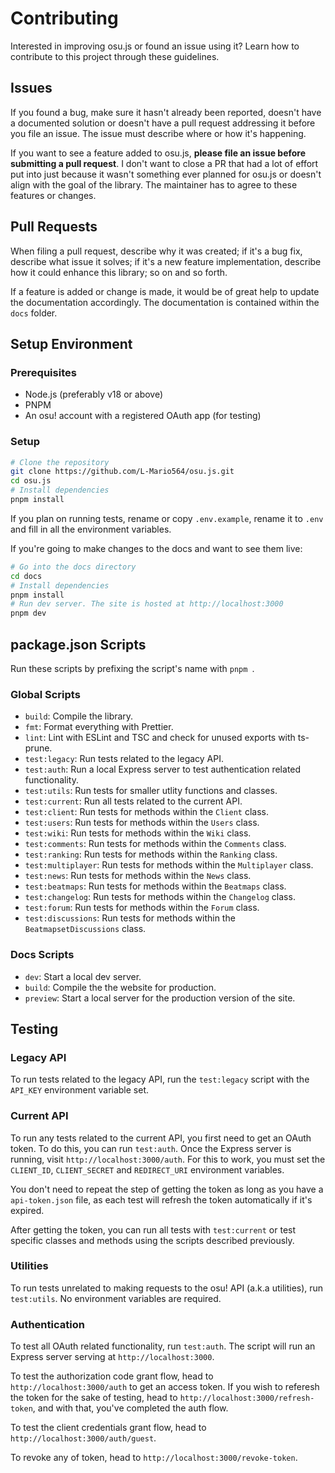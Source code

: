 # Contributing

Interested in improving osu.js or found an issue using it? Learn how to contribute to this project through these guidelines.

## Issues

If you found a bug, make sure it hasn't already been reported, doesn't have a documented solution or doesn't have a pull request addressing it before you file an issue. The issue must describe where or how it's happening.

If you want to see a feature added to osu.js, **please file an issue before submitting a pull request**. I don't want to close a PR that had a lot of effort put into just because it wasn't something ever planned for osu.js or doesn't align with the goal of the library. The maintainer has to agree to these features or changes.

## Pull Requests

When filing a pull request, describe why it was created; if it's a bug fix, describe what issue it solves; if it's a new feature implementation, describe how it could enhance this library; so on and so forth.

If a feature is added or change is made, it would be of great help to update the documentation accordingly. The documentation is contained within the `docs` folder.

## Setup Environment

### Prerequisites

- Node.js (preferably v18 or above)
- PNPM
- An osu! account with a registered OAuth app (for testing)

### Setup

```bash
# Clone the repository
git clone https://github.com/L-Mario564/osu.js.git
cd osu.js
# Install dependencies
pnpm install
```

If you plan on running tests, rename or copy `.env.example`, rename it to `.env` and fill in all the environment variables.

If you're going to make changes to the docs and want to see them live:

```bash
# Go into the docs directory
cd docs
# Install dependencies
pnpm install
# Run dev server. The site is hosted at http://localhost:3000
pnpm dev
```

## package.json Scripts

Run these scripts by prefixing the script's name with `pnpm `.

### Global Scripts

- `build`: Compile the library.
- `fmt`: Format everything with Prettier.
- `lint`: Lint with ESLint and TSC and check for unused exports with ts-prune.
- `test:legacy`: Run tests related to the legacy API.
- `test:auth`: Run a local Express server to test authentication related functionality.
- `test:utils`: Run tests for smaller utlity functions and classes.
- `test:current`: Run all tests related to the current API.
- `test:client`: Run tests for methods within the `Client` class.
- `test:users`: Run tests for methods within the `Users` class.
- `test:wiki`: Run tests for methods within the `Wiki` class.
- `test:comments`: Run tests for methods within the `Comments` class.
- `test:ranking`: Run tests for methods within the `Ranking` class.
- `test:multiplayer`: Run tests for methods within the `Multiplayer` class.
- `test:news`: Run tests for methods within the `News` class.
- `test:beatmaps`: Run tests for methods within the `Beatmaps` class.
- `test:changelog`: Run tests for methods within the `Changelog` class.
- `test:forum`: Run tests for methods within the `Forum` class.
- `test:discussions`: Run tests for methods within the `BeatmapsetDiscussions` class.

### Docs Scripts

- `dev`: Start a local dev server.
- `build`: Compile the the website for production.
- `preview`: Start a local server for the production version of the site.


## Testing

### Legacy API

To run tests related to the legacy API, run the `test:legacy` script with the `API_KEY` environment variable set.

### Current API

To run any tests related to the current API, you first need to get an OAuth token. To do this, you can run `test:auth`. Once the Express server is running, visit `http://localhost:3000/auth`. For this to work, you must set the `CLIENT_ID`, `CLIENT_SECRET` and `REDIRECT_URI` environment variables.

You don't need to repeat the step of getting the token as long as you have a `api-token.json` file, as each test will refresh the token automatically if it's expired.

After getting the token, you can run all tests with `test:current` or test specific classes and methods using the scripts described previously.

### Utilities

To run tests unrelated to making requests to the osu! API (a.k.a utilities), run `test:utils`. No environment variables are required.

### Authentication

To test all OAuth related functionality, run `test:auth`. The script will run an Express server serving at `http://localhost:3000`.

To test the authorization code grant flow, head to `http://localhost:3000/auth` to get an access token. If you wish to referesh the token for the sake of testing, head to `http://localhost:3000/refresh-token`, and with that, you've completed the auth flow.

To test the client credentials grant flow, head to `http://localhost:3000/auth/guest`.

To revoke any of token, head to `http://localhost:3000/revoke-token`.
